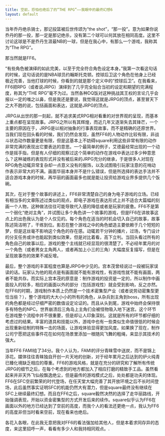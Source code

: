 ```yaml
---
title: 空前，恐怕也绝后了的“THE RPG”——我眼中的最终幻想6
layout: default
---
```


当年乔丹绝杀骑士，那记投篮被后世传颂为“the shot”，“那一投”。意为如果你说乔丹的那一投，那一定是那记绝杀，没有第二个球可以何其放在相同高度。这里不讨论这球是不是乔丹生涯最NB的一球，但是在我心中，有那么一个游戏，我称其为“The RPG”。

那当然就是FF6。

“有些角色被演绎的如此完美，以至于完全符合角色设定本身。”我第一次看这句话的时候，这句话说的是NBA球员约翰斯托克顿。控球后卫这个角色在他身上已经极近完善，当他打球的时候，你看到的就是那个定义中的“控球后卫”。在我看来，FF6把RPG（或者说JRPG）演绎到了几乎完全贴合当初的设定和期望的完满程度，称其为“THE RPG”毫不为过。当然各种DQ饭对这种挑战其王权的言论几乎会报以一定的嗤之以鼻，但是我还是要说，我觉得这就是JRPG的顶点，甚至冒天下之大不韪的说，包括画面和表达，这就是JRPG的顶点。

JRPG从出世的那一刻起，就不追求美式RPG相对看重的对世界观的呈现，而基本上重点都在呈现故事。JRPG之所以有其辉煌，而近几年又逐渐失去其锋芒，一个主要的原因在于，JRPG是以相对抽象的行事表现故事，而不是精确的还原世界。当我们现在回头看的时候，我们仍然会发现，虽然FF6的人物动作比较有限，非战斗状态动作数量更是有限，但是这基本上不妨碍square利用这些非常有限的动作非常完满的表现出它要表达的意思。一个最简单的例子，艾德最经常出现的一个动作是摇手指，但是有人仔细的观察过这个简单的动作在游戏中表达过多少种意思么？这种凝练的表现形式并没有被后来的JRPG充分的继承，于是很多人对现在RPG角色动辄异常复杂却一点意义没有的服饰，以及试图吸引玩家注意的花哨动作表示非常大的不满。画面华丽本身并不是什么错误，但是所选择的表达手法并不适合游戏本身的时候，再华丽的画面最多也就是能让投资给游戏业界多提供几个饭碗。

其次，在对于整个故事的讲述上，FF6非常清楚自己的身为电子游戏的立场。已经有相当多的文章陈述过类似的观点，即电子游戏在表达形式上并不适合大篇幅的刻画一个人物，这种做法往往可能导致代入感的降低或者是玩家的疲惫。FF6不是第一个弱化“绝对主角”，并试图让多个角色讲一个故事的游戏，但是FF6在讲故事这点上的出色我认为是个人仅见的。每个角色在适当的时机会切入自己的故事，故事陈述简洁明了，干练到位。影忍在整个游戏之中的角色塑造主要依赖于几个短短的梦，但是这丝毫不影响这个角色的存在感。动辄若干分钟的播片，过场，专门设计的分支任务或许也能起到类似效果，但是对比着看，高下立判。当回头看过所有的角色自己的故事以后，游戏的整个主线就已经显现的很清楚了。不必经年累月的对一个角色（或者男女主角两人，或者再加上小三的三角）大幅度反复描写，但是在呈现故事伤的效果不减反增。

最后，整个游戏的丰富程度也算是JRPG中少见的。宫本茂曾经说过一段被玩家误读的话。玩家认为他的观点是有画面就不能有游戏性，有游戏性就不能有画面，两者不能共存。而实际上宫本茂的原意是：制作游戏的投资是一定的，所以制作中画面投入的较多，相应的画面以外的部分（包括游戏性）就会受到影响，反之亦然。在FF6的时期，游戏制作本质上仍然是一个技术密集型产业（或者说劳动密集型更恰当些？），整个游戏的大大小小的所有的角色，从杂兵到主角到boss，所有出现的角色都是经过仔细严密的数值设定论证的。而且从头到尾，游戏中始终会保持很多有特色的NPC。世界崩溃后三角岛上主角们会被怪物吸入地下迷宫。这个环节在游戏整个流程中并不很重要，但是却让人印象深刻。这就是所有的环节都仔细的考虑过的结果。丰富的道具和技能以外，游戏中也有一些类似生命值很低的时候会出现重新绘制的特殊一击的场面，让游戏体验显得更加风度。如果换了现在，制作公司宁愿把这些事件花在如何在场景里添加一根随风飞舞的粗绳，来显示其技术的强大。

当年FF6 FAMI给了34分。我个人认为，FAMI的评分青睐雪中送炭，而不是锦上添花。媒体往往青睐独自开创一片天地的创新，对于经年累月之后达到的炉火纯青已臻化境缺乏相应的尊重。FF6的游戏风格，就是在充分的研究和了解所有传统JRPG的细节之后，在每个考虑到的地方都加入了相应打磨的精致手工品。虽然看起来并非天外飞仙般飘逸绝尘，但是最传的游戏模式之后，处处都是功夫的体现。FF6在SFC空前繁荣的时代登场，在任天堂大幅完善了其开放环境之后不长时间登场，此后虽然事实证明SFC的机能仍然大有潜力，但是square最终没有继续在SFC上继续最终幻想。而且在FF6之后，square毅然决然的选择了走华丽路线，开始强调表现，开始以资金密集型的方式开发后来的续作。square似乎认为FF6在画面以外的地方已经达到了空前的高度，而我个人的看法还更绝一点，我认为FF6的高度非但当时看来空前，现在看来也绝后。

各花入各眼，在此我无意把我对FF6的看法强加给其他人，但是本着求同存异的态度，来这里招呼一声，看看有多少人和我持相同观点。.
